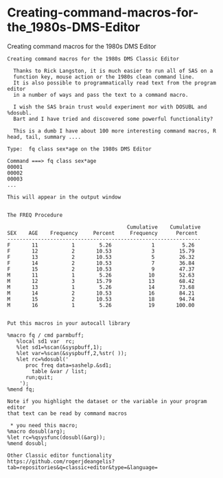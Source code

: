 # Creating-command-macros-for-the_1980s-DMS-Editor
Creating command macros for the 1980s DMS Editor

    Creating command macros for the 1980s DMS Classic Editor

      Thanks to Rick Langston, it is much easier to run all of SAS on a
      function key, mouse action or the 1980s clean command line.
      It is also possible to programmatically read text from the program editor
      in a number of ways and pass the text to a command macro.

      I wish the SAS brain trust would experiment mor with DOSUBL and %dosubl.
      Bart and I have tried and discovered some powerful functionality?

      This is a dumb I have about 100 more interesting command macros, R head, tail, summary ....

    Type:  fq class sex*age on the 1980s DMS Editor

    Command ===> fq class sex*age
    00001
    00002
    00003
    ...

    This will appear in the output window


    The FREQ Procedure

                                           Cumulative    Cumulative
    SEX    AGE    Frequency     Percent     Frequency      Percent
    ---------------------------------------------------------------
    F       11           1        5.26             1         5.26
    F       12           2       10.53             3        15.79
    F       13           2       10.53             5        26.32
    F       14           2       10.53             7        36.84
    F       15           2       10.53             9        47.37
    M       11           1        5.26            10        52.63
    M       12           3       15.79            13        68.42
    M       13           1        5.26            14        73.68
    M       14           2       10.53            16        84.21
    M       15           2       10.53            18        94.74
    M       16           1        5.26            19       100.00


    Put this macros in your autocall library

    %macro fq / cmd parmbuff;
       %local sd1 var  rc;
       %let sd1=%scan(&syspbuff,1);
       %let var=%scan(&syspbuff,2,%str( ));
       %let rc=%dosubl('
          proc freq data=sashelp.&sd1;
            table &var / list;
          run;quit;
        ');
    %mend fq;

    Note if you highlight the dataset or the variable in your program editor
    that text can be read by command macros
    
     * you need this macro;
    %macro dosubl(arg);
    %let rc=%qsysfunc(dosubl(&arg));
    %mend dosubl;

    Other Classic editor functionality
    https://github.com/rogerjdeangelis?tab=repositories&q=classic+editor&type=&language=
